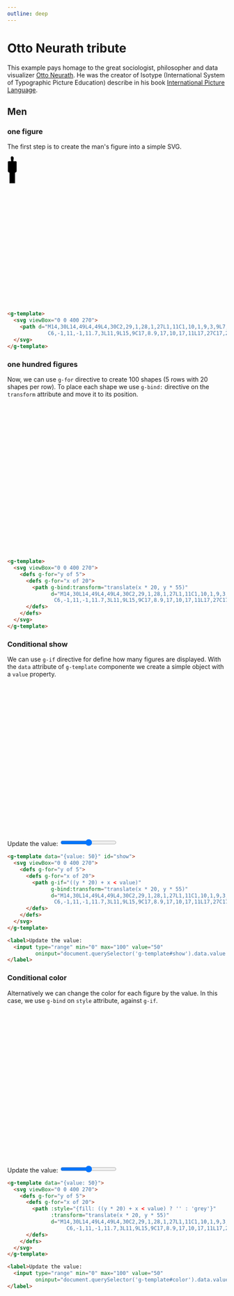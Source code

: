 ```yaml
---
outline: deep
---
```


# Otto Neurath tribute

This example pays homage to the great sociologist, philosopher and data visualizer
[Otto Neurath](https://en.wikipedia.org/wiki/Otto_Neurath). He was the creator of Isotype (International System of Typographic Picture 
Education) describe in his book 
[International Picture Language](https://archive.org/details/internationalpic00neur/).

## Men

### one figure

The first step is to create the man's figure into a simple SVG.

<g-template>
  <svg viewBox="0 0 400 270">
    <path d="M14,30L14,49L4,49L4,30C2,29,1,28,1,27L1,11C1,10,1,9,3,9L7,9L6.3,3
             C6,-1,11,-1,11.7,3L11,9L15,9C17,8.9,17,10,17,11L17,27C17,28,16,29,14,30Z"/>
  </svg>
</g-template>

```html
<g-template>
  <svg viewBox="0 0 400 270">
    <path d="M14,30L14,49L4,49L4,30C2,29,1,28,1,27L1,11C1,10,1,9,3,9L7,9L6.3,3
             C6,-1,11,-1,11.7,3L11,9L15,9C17,8.9,17,10,17,11L17,27C17,28,16,29,14,30Z"/>
  </svg>
</g-template>
```

### one hundred figures

Now, we can use `g-for` directive to create 100 shapes (5 rows with 20 shapes per row). To place 
each shape we use `g-bind:` directive on the `transform` attribute and move it to its position.

<g-template id="all">
  <svg viewBox="0 0 400 270">
    <defs g-for="y of 5">
      <defs g-for="x of 20">
      <path g-bind:transform="translate(x * 20, y * 55)"
            d="M14,30L14,49L4,49L4,30C2,29,1,28,1,27L1,11C1,10,1,9,3,9L7,9L6.3,3
               C6,-1,11,-1,11.7,3L11,9L15,9C17,8.9,17,10,17,11L17,27C17,28,16,29,14,30Z"/>
      </defs>
    </defs>
  </svg>
</g-template>

```html
<g-template>
  <svg viewBox="0 0 400 270">
    <defs g-for="y of 5">
      <defs g-for="x of 20">
        <path g-bind:transform="translate(x * 20, y * 55)"
              d="M14,30L14,49L4,49L4,30C2,29,1,28,1,27L1,11C1,10,1,9,3,9L7,9L6.3,3
               C6,-1,11,-1,11.7,3L11,9L15,9C17,8.9,17,10,17,11L17,27C17,28,16,29,14,30Z"/>
      </defs>
    </defs>
  </svg>
</g-template>
```

### Conditional show

We can use `g-if` directive for define how many figures are displayed. With the `data` attribute
of `g-template` componente we create a simple object with a `value` property.

<g-template data="{value: 50}" id="show">
  <svg viewBox="0 0 400 270">
    <defs g-for="y of 5">
      <defs g-for="x of 20">
      <path g-if="((y * 20) + x < value)"
            g-bind:transform="translate(x * 20, y * 55)"
            d="M14,30L14,49L4,49L4,30C2,29,1,28,1,27L1,11C1,10,1,9,3,9L7,9L6.3,3
               C6,-1,11,-1,11.7,3L11,9L15,9C17,8.9,17,10,17,11L17,27C17,28,16,29,14,30Z"/>
      </defs>
    </defs>
  </svg>
</g-template>

<label>Update the value:
  <input type="range" min="0" max="100" value="50"
         oninput="document.querySelector('g-template#show').data.value = this.value"/>
</label>

```html
<g-template data="{value: 50}" id="show">
  <svg viewBox="0 0 400 270">
    <defs g-for="y of 5">
      <defs g-for="x of 20">
        <path g-if="((y * 20) + x < value)"
              g-bind:transform="translate(x * 20, y * 55)"
              d="M14,30L14,49L4,49L4,30C2,29,1,28,1,27L1,11C1,10,1,9,3,9L7,9L6.3,3
               C6,-1,11,-1,11.7,3L11,9L15,9C17,8.9,17,10,17,11L17,27C17,28,16,29,14,30Z"/>
      </defs>
    </defs>
  </svg>
</g-template>
```
```html
<label>Update the value: 
  <input type="range" min="0" max="100" value="50"
         oninput="document.querySelector('g-template#show').data.value = this.value"/>
</label>
```

### Conditional color

Alternatively we can change the color for each figure by the value. In this case, we use 
`g-bind` on `style` attribute, against `g-if`.

<g-template data="{value: 50}" id="color">
  <svg viewBox="0 0 400 270">
    <defs g-for="y of 5">
      <defs g-for="x of 20">
        <path g-bind:style="{fill: ((y * 20) + x < value) ? '' : 'grey'}"
              g-bind:transform="translate(x * 20, y * 55)"
              d="M14,30L14,49L4,49L4,30C2,29,1,28,1,27L1,11C1,10,1,9,3,9L7,9L6.3,3
                 C6,-1,11,-1,11.7,3L11,9L15,9C17,8.9,17,10,17,11L17,27C17,28,16,29,14,30Z"/>
      </defs>
    </defs>
  </svg>
</g-template>

<label>Update the value: 
  <input type="range" min="0" max="100" value="50"
       oninput="document.querySelector('g-template#color').data.value = this.value"/>
</label>

```html
<g-template data="{value: 50}">
  <svg viewBox="0 0 400 270">
    <defs g-for="y of 5">
      <defs g-for="x of 20">
        <path :style="{fill: ((y * 20) + x < value) ? '' : 'grey'}"
              :transform="translate(x * 20, y * 55)"
              d="M14,30L14,49L4,49L4,30C2,29,1,28,1,27L1,11C1,10,1,9,3,9L7,9L6.3,3
                   C6,-1,11,-1,11.7,3L11,9L15,9C17,8.9,17,10,17,11L17,27C17,28,16,29,14,30Z"/>
      </defs>
    </defs>
  </svg>
</g-template>
```
```html
<label>Update the value:
  <input type="range" min="0" max="100" value="50"
         oninput="document.querySelector('g-template#color').data.value = this.value"/>
</label>
```